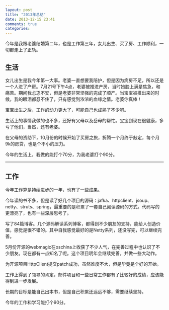 ```yaml
---
layout: post
title: "2013年总结"
date: 2013-12-15 23:41
comments: true
categories: 
---
```


今年是我跟老婆结婚第二年，也是工作第三年，女儿出生、买了房、工作顺利，一切都走上了正轨。

<!--more-->

## 生活

女儿出生是我今年第一大事。老婆一直想要我陪护，但是因为病房不足，所以还是一个人进了产房。7月21号下午4点，老婆被推进产房，当时她脸上满是焦急，和痛苦。期间我忐忑不安，但是老婆非常坚强的完成了顺产。当宝宝被推出来的时候，我的眼泪都忍不住了，只有感觉到浓浓的血缘之情。老婆你真棒！

宝宝出生之后，工作的动力更大了，可能自己也成熟了不少吧。

生活上的事情我做的也不多，还好有父母以及岳母的帮忙。宝宝到现在很健康，多亏了他们，当然，还有老婆。

在父母的资助下，10月份的时候开始了买房之旅，折腾一个月终于敲定，每个月9k的房贷，也是个不小的压力。

今年的生活上，我做的能打个70分，为我老婆打个90分。

---------------

## 工作

今年工作算是持续进步的一年，也有了一些成果。

今年读的书不多，但是读了好几个项目的源码：jafka、httpclient、jsoup、netty、struts、spring，最重要的是积累了一套自己阅读源码的方式。代码写的更漂亮了，也有一些深层思考了。

写了84篇博客。几个源码解读系列博客，都得到不少朋友的支持，能给人创造价值，感觉是很不错的。其中自我感觉最好的是Netty系列，还没写完，可以继续完善。

5月份开源的webmagic在oschina上收获了不少人气，在完善过程中也认识了不少朋友。现在都有一点知名了呢。这个项目明年会继续完善，并做一些大动作。

为开源项目HttpClient提交patch成功，虽然难度不大，但是毕竟是个好的开始。

工作上得到了领导的肯定，邮件项目和一些日常工作都有了比较好的成绩，应该能得到进一步发展。

长期的目标是能自己出本书，但是自己积累还远远不够，需要继续坚持。

今年的工作和学习能打个90分。